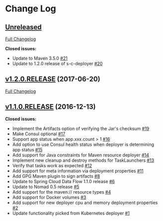 # Change Log

## [Unreleased](https://github.com/donovanmuller/spring-cloud-deployer-nomad/tree/HEAD)

[Full Changelog](https://github.com/donovanmuller/spring-cloud-deployer-nomad/compare/v1.2.0.RELEASE...HEAD)

**Closed issues:**

- Update to Maven 3.5.0 [\#21](https://github.com/donovanmuller/spring-cloud-deployer-nomad/issues/21)
- Update to 1.2.0 release of s-c-deployer [\#20](https://github.com/donovanmuller/spring-cloud-deployer-nomad/issues/20)

## [v1.2.0.RELEASE](https://github.com/donovanmuller/spring-cloud-deployer-nomad/tree/v1.2.0.RELEASE) (2017-06-20)
[Full Changelog](https://github.com/donovanmuller/spring-cloud-deployer-nomad/compare/v1.1.0.RELEASE...v1.2.0.RELEASE)

## [v1.1.0.RELEASE](https://github.com/donovanmuller/spring-cloud-deployer-nomad/tree/v1.1.0.RELEASE) (2016-12-13)
**Closed issues:**

- Implement the Artifacts option of verifying the Jar's checksum [\#19](https://github.com/donovanmuller/spring-cloud-deployer-nomad/issues/19)
- Make Consul optional [\#17](https://github.com/donovanmuller/spring-cloud-deployer-nomad/issues/17)
- Support app status when app.xxx.count \> 1 [\#16](https://github.com/donovanmuller/spring-cloud-deployer-nomad/issues/16)
- Add option to use Consul health status when deployer is determining app status  [\#15](https://github.com/donovanmuller/spring-cloud-deployer-nomad/issues/15)
- Add support for Java constraints for Maven resource deployer [\#14](https://github.com/donovanmuller/spring-cloud-deployer-nomad/issues/14)
- Implement new cleanup and destroy methods for TaskLaunchers [\#13](https://github.com/donovanmuller/spring-cloud-deployer-nomad/issues/13)
- Verify that tasks work as expected [\#12](https://github.com/donovanmuller/spring-cloud-deployer-nomad/issues/12)
- Add support for meta information via deployment properties [\#11](https://github.com/donovanmuller/spring-cloud-deployer-nomad/issues/11)
- Add GPG Maven plugin to sign artifacts [\#8](https://github.com/donovanmuller/spring-cloud-deployer-nomad/issues/8)
- Update to Spring Cloud Data Flow 1.1.0 release [\#6](https://github.com/donovanmuller/spring-cloud-deployer-nomad/issues/6)
- Update to Nomad 0.5 release [\#5](https://github.com/donovanmuller/spring-cloud-deployer-nomad/issues/5)
- Add support for the maven:// resource types [\#4](https://github.com/donovanmuller/spring-cloud-deployer-nomad/issues/4)
- Add support for Docker volumes [\#3](https://github.com/donovanmuller/spring-cloud-deployer-nomad/issues/3)
- Add support for new deployer cpu and memory deployment properties [\#2](https://github.com/donovanmuller/spring-cloud-deployer-nomad/issues/2)
- Update functionality picked from Kubernetes deployer [\#1](https://github.com/donovanmuller/spring-cloud-deployer-nomad/issues/1)
